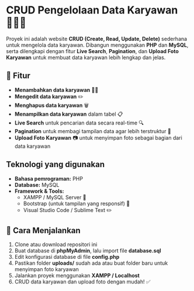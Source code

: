 # **CRUD Pengelolaan Data Karyawan** 👨‍💼💾  

Proyek ini adalah website **CRUD (Create, Read, Update, Delete)** sederhana untuk mengelola data karyawan. Dibangun menggunakan **PHP** dan **MySQL**, serta dilengkapi dengan fitur **Live Search**, **Pagination**, dan **Upload Foto Karyawan** untuk membuat data karyawan lebih lengkap dan jelas.  

## 🔹 **Fitur**  
- **Menambahkan data karyawan** 👤➕  
- **Mengedit data karyawan** ✏️  
- **Menghapus data karyawan** 🗑️  
- **Menampilkan data karyawan** dalam tabel 📋  
- **Live Search** untuk pencarian data secara real-time 🔍  
- **Pagination** untuk membagi tampilan data agar lebih terstruktur 📄  
- **Upload Foto Karyawan** 📷 untuk menyimpan foto sebagai bagian dari data karyawan  

## **Teknologi yang digunakan**  
- **Bahasa pemrograman:** PHP  
- **Database:** MySQL  
- **Framework & Tools:**  
  - XAMPP / MySQL Server 💾  
  - Bootstrap (untuk tampilan yang responsif) 🎨  
  - Visual Studio Code / Sublime Text ✏️  

## 🚀 **Cara Menjalankan**  
1. Clone atau download repositori ini  
2. Buat database di **phpMyAdmin**, lalu import file **database.sql**  
3. Edit konfigurasi database di file **config.php**  
4. Pastikan folder **uploads/** sudah ada atau buat folder baru untuk menyimpan foto karyawan  
5. Jalankan proyek menggunakan **XAMPP / Localhost**  
6. CRUD data karyawan dan upload foto dengan mudah! ✅  
